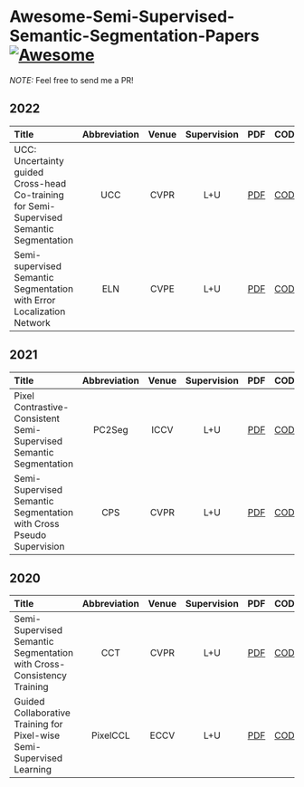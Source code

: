 # Awesome-Semi-Supervised-Semantic-Segmentation-Papers[![Awesome](https://cdn.rawgit.com/sindresorhus/awesome/d7305f38d29fed78fa85652e3a63e154dd8e8829/media/badge.svg)](https://github.com/sindresorhus/awesome)
*NOTE:*  Feel free to send me a PR!

## 2022
| Title | Abbreviation | Venue | Supervision | PDF | CODE |
| :-----|:-----:|:-----:|:---:|:---:|:----:|
|UCC: Uncertainty guided Cross-head Co-training for Semi-Supervised Semantic Segmentation | UCC | CVPR | L+U | [PDF](https://arxiv.org/pdf/2205.10334.pdf) | [CODE]() |
|Semi-supervised Semantic Segmentation with Error Localization Network | ELN | CVPE | L+U | [PDF](https://arxiv.org/pdf/2204.02078.pdf) | [CODE](http://cvlab.postech.ac.kr/research/ELN/) | 

## 2021
| Title | Abbreviation | Venue | Supervision | PDF | CODE |
| :-----|:-----:|:-----:|:---:|:---:|:----:|
| Pixel Contrastive-Consistent Semi-Supervised Semantic Segmentation | PC2Seg | ICCV | L+U | [PDF](https://arxiv.org/pdf/2108.09025.pdf) | [CODE]() |
| Semi-Supervised Semantic Segmentation with Cross Pseudo Supervision | CPS | CVPR | L+U | [PDF](https://arxiv.org/pdf/2106.01226v2.pdf) | [CODE](https://github.com/charlesCXK/TorchSemiSeg) |
## 2020
| Title | Abbreviation | Venue | Supervision | PDF | CODE |
| :-----|:-----:|:-----:|:---:|:---:|:----:|
| Semi-Supervised Semantic Segmentation with Cross-Consistency Training | CCT | CVPR | L+U | [PDF](https://arxiv.org/pdf/2003.09005.pdf) | [CODE](https://github.com/yassouali/CCT) |
| Guided Collaborative Training for Pixel-wise Semi-Supervised Learning | PixelCCL | ECCV | L+U | [PDF](https://arxiv.org/pdf/2008.05258.pdf) | [CODE](https://github.com/ZHKKKe/PixelSSL) |
